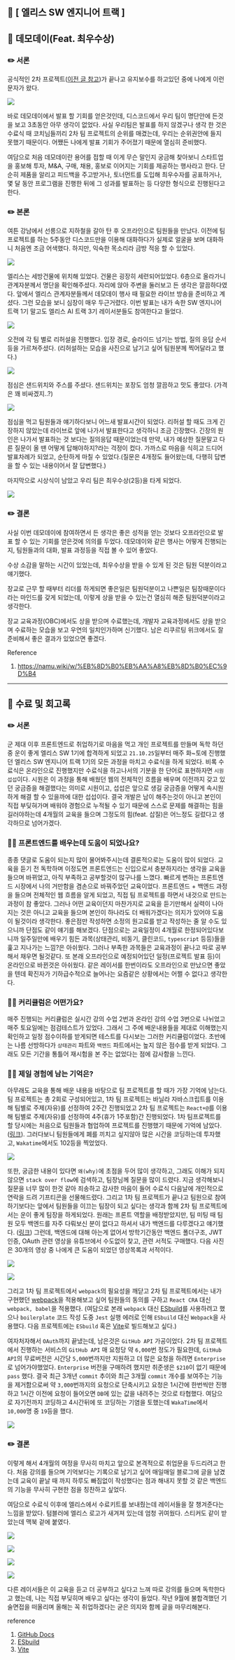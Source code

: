 ## 📍 [ 엘리스 SW 엔지니어 트랙 ] 

## 📍 데모데이(Feat. 최우수상)

### ✏️ 서론
공식적인 2차 프로젝트(<a href='https://ywtechit.tistory.com/455'>이전 글 참고</a>)가 끝나고 유지보수를 하고있던 중에 나에게 이런 문자가 왔다.

![](https://images.velog.io/images/abcd8637/post/6d695d4a-5e89-4704-b4c9-f57a36720003/KakaoTalk_Photo_2022-03-21-05-40-28.jpeg)

바로 데모데이에서 발표 할 기회를 얻은것인데, 디스코드에서 우리 팀이 명단안에 든것을 보고 3초동안 아무 생각이 없었다. 사실 우리팀은 발표를 하지 않겠구나 생각 한 것은 수료식 때 코치님들끼리 2차 팀 프로젝트의 순위를 매겼는데, 우리는 순위권안에 들지 못했기 때문이다. 어쨌든 나에게 발표 기회가 주어졌기 때문에 열심히 준비했다. 

여담으로 처음 데모데이란 용어를 접할 때 이게 무슨 말인지 궁금해 찾아보니 스타트업을 홍보해 투자, M&A, 구매, 채용, 홍보로 이어지는 기회를 제공하는 행사라고 한다. 단순히 제품을 알리고 피드백을 주고받거나, 토너먼트를 도입해 최우수자를 공표하거나, 몇 달 동안 프로그램을 진행한 뒤에 그 성과를 발표하는 등 다양한 형식으로 진행된다고 한다.

### ✏️ 본론
여튼 강남에서 선릉으로 지하철을 갈아 탄 후 오프라인으로 팀원들을 만났다. 이전에 팀 프로젝트를 하는 5주동안 디스코드만을 이용해 대화하다가 실제로 얼굴을 보며 대화하니 처음엔 조금 어색했다. 하지만, 익숙한 목소리라 금방 적응 할 수 있었다.

![](https://images.velog.io/images/abcd8637/post/6d665d83-fd78-49f6-84ef-19ebac32a1d3/KakaoTalk_Photo_2022-03-21-05-57-32%20001.jpeg)

엘리스는 세방건물에 위치해 있었다. 건물은 굉장히 세련되어있었다. 6층으로 올라가니  관계자분께서 명단을 확인해주셨다. 자리에 앉아 주변을 둘러보고 든 생각은 깔끔하다였다. 앞에서 엘리스 관계자분들께서 데모데이 행사 때 필요한 라이브 방송을 준비하고 계셨다. 그런 모습을 보니 심장이 매우 두근거렸다. 이번 발표는 내가 속한 SW 엔지니어 트랙 1기 말고도 엘리스 AI 트랙 3기 레이서분들도 참여한다고 들었다.

![](https://images.velog.io/images/acd8637/post/5cf52459-2517-4081-8c1c-04967b53f424/KakaoTalk_Photo_2022-03-21-06-03-03.jpeg)

오전에 각 팀 별로 리허설을 진행했다. 입장 경로, 슬라이드 넘기는 방법, 질의 응답 순서 등을 가르쳐주셨다. (리허설하는 모습을 사진으로 남기고 싶어  팀원분께 찍어달라고 했다.)

![](https://images.velog.io/images/abcd8637/post/8c453f18-5fb5-4fe0-8916-104a443def9b/KakaoTalk_Photo_2022-03-21-05-57-32%20004.jpeg)

점심은 샌드위치와 주스를 주셨다. 샌드위치는 포장도 엄청 깔끔하고 맛도 좋았다. (가격은 꽤 비싸겠지..?) 

![](https://images.velog.io/images/abcd8637/post/fd43f66c-52f4-4d69-ad28-ea6d0d71eab8/KakaoTalk_Photo_2022-03-21-05-57-33%20005.jpeg)

점심을 먹고 팀원들과 얘기하다보니 어느새 발표시간이 되었다. 리허설 할 때도 크게 긴장하지 않았는데 라이브로 앞에 나가서 발표한다고 생각하니 조금 긴장했다. 긴장의 원인은 나가서 발표하는 것 보다는 질의응답 때문이었는데 만약, 내가 예상한 질문말고 다른 질문이 올 땐 어떻게 답해야하지?라는 걱정이 컸다. 가까스로 마음을 식히고 드디어 발표차례가 되었고, 순탄하게 마칠 수 있었다.(질문은 4개정도 들어왔는데, 다행히 답변을 할 수 있는 내용이어서 잘 답변했다.)

마지막으로 시상식이 남았고 우리 팀은 최우수상(2등)을 타게 되었다.

![](https://images.velog.io/images/abcd8637/post/98695c9c-cea6-483d-999d-e214c2cefd5d/KakaoTalk_Photo_2022-03-21-05-57-33%20008.jpeg)
### ✏️ 결론
사실 이번 데모데이에 참여하면서 든 생각은 좋은 성적을 얻는 것보다 오프라인으로 발표 할 수 있는 기회를 얻은것에 의의를 두었다. 데모데이와 같은 행사는 어떻게 진행되는지, 팀원들과의 대화, 발표 과정등을 직접 볼 수 있어 좋았다. 

수상 소감을 말하는 시간이 있었는데, 최우수상을 받을 수 있게 된 것은 팀원 덕분이라고 얘기했다. 

장교로 근무 할 때부터 리더를 하게되면 좋은일은 팀원덕분이고 나쁜일은 팀장때문이다라는 마인드를 갖게 되었는데, 이렇게 상을 받을 수 있는건 열심히 해준 팀원덕분이라고 생각한다. 

장교 교육과정(OBC)에서도 상을 받으며 수료했는데, 개발자 교육과정에서도 상을 받으며 수료하는 모습을 보고 우연의 일치인가하며 신기했다. 남은 리쿠르팅 위크에서도 잘 준비해서 좋은 결과가 있었으면 좋겠다.

Reference
1. https://namu.wiki/w/%EB%8D%B0%EB%AA%A8%EB%8D%B0%EC%9D%B4

---
## 📍 수료 및 회고록
### ✏️ 서론
군 제대 이후 프론트엔드로 취업하기로 마음을 먹고 개인 프로젝트를 만들며 독학 하던 중 운이 좋게 엘리스 SW 1기에 합격하게 되었고 `21.10.25`일부터 매주 화~토에 진행했던 엘리스 SW 엔지니어 트랙 1기의 모든 과정을 마치고 수료식을 하게 되었다. 비록 수료식은 온라인으로 진행했지만 수료식을 하고나서의 기분을 한 단어로 표현하자면 `시원섭섭`이다. 시원은 이 과정을 통해 배웠던 웹의 전체적인 흐름을 배우며 이전까지 갖고 있던 궁금증을 해결했다는 의미로 시원이고, 섭섭은 앞으로 생길 궁금증을 어떻게 속시원하게 해결 할 수 있을까에 대한 섭섭이다. 결국 개발은 남이 해주는것이 아니고 본인이 직접 부딪혀가며 배워야 경험으로 누적될 수 있기 때문에 스스로 문제를 해결하는 힘을 길러야하는데 4개월의 교육을 들으며 그정도의 힘(feat. 삽질)은 어느정도 길렀다고 생각하므로 넘어가겠다.

### 🙋🏾 프론트엔드를 배우는데 도움이 되었나요?
종종 댓글로 도움이 되는지 많이 물어봐주시는데 결론적으로는 도움이 많이 되었다. 교육을 듣기 전 독학하며 이정도면 프론트엔드는 신입으로서 충분하지라는 생각을 교육을 들으며 바뀌었고, 아직 부족하고 공부할것이 많구나를 느꼈다. 빠르게 변하는 프론트엔드 시장에서 나의 거만함을 겸손으로 바꿔주었던 교육이었다. 프론트엔드 + 백엔드 과정을 들으며 전체적인 웹 흐름을 알게 되었고, 직접 팀 프로젝트를 하면서 내것으로 만드는 과정이 참 좋았다. 그러나 어떤 교육이던지 마찬가지로 교육을 듣기만해서 실력이 나아지는 것은 아니고 교육을 들으며 본인이 하나라도 더 배워가겠다는 의지가 있어야 도움이 될것이라 생각한다. 좋은점만 작성하면 소정의 원고료를 받고 작성하는 줄 알 수도 있으니까 단점도 같이 얘기를 해보겠다. 단점으로는 교육일정이 4개월로 한정되어있다보니까 일주일만에 배우기 힘든 과목(상태관리, 비동기, 클린코드, `typescript` 등등)들을 훑고 지나가는 느낌?은 아쉬웠다. 그러나 부족한 과목들은 교육과정이 끝나고 따로 공부해서 채우면 될것같다. 또 본래 오프라인으로 예정되어있던 일정(프로젝트 발표 등)이 온라인으로 바뀐것은 아쉬웠다. 같은 레이서를 한번이라도 오프라인으로 만났으면 좋았을 텐데 확진자가 기하급수적으로 늘어나는 요즘같은 상황에서는 어쩔 수 없다고 생각한다.

### 🙋🏾 커리큘럼은 어떤가요?
매주 진행되는 커리큘럼은 실시간 강의 수업 2번과 온라인 강의 수업 3번으로 나뉘었고 매주 토요일에는 점검테스트가 있었다. 그래서 그 주에 배운내용들을 제대로 이해했는지 확인하고 일정 점수이하를 받게되면 테스트를 다시보는 그러한 커리큘럼이었다. 초반에는 나름 선방하다가 `상태관리` 파트와 `백엔드` 파트에서는 높지 않은 점수를 받게 되었다. 그래도 모든 기간을 통틀어 재시험을 본 주는 없었다는 점에 감사함을 느낀다. 

### 🙋🏾 제일 경험에 남는 기억은?
아무래도 교육을 통해 배운 내용을 바탕으로 팀 프로젝트를 할 때가 가장 기억에 남는다. 팀 프로젝트는 총 2회로 구성되어있고, 1차 팀 프로젝트는 바닐라 자바스크립트를 이용해 팀별로 주제(자유)를 선정하여 2주간 진행되었고 2차 팀 프로젝트는 `React+@`를 이용해 팀별로 주제(자유)를 선정하여 4주(휴가 1주포함)간 진행되었다. 1차 팀프로젝트를 할 당시에는 처음으로 팀원들과 협업하여 프로젝트를 진행했기 때문에 기억에 남았다.(<a href='https://ywtechit.tistory.com/404?category=950465'>링크</a>). 그러다보니 팀원들에게 폐를 끼치고 싶지않아 많은 시간을 코딩하는데 투자했고, `Wakatime`에서도 102등을 찍었었다.

![](https://images.velog.io/images/abcd8637/post/92f55caa-2144-4224-9202-f7cf285ac37b/wakaTime-102.png)

또한, 궁금한 내용이 있다면 `왜(why)`에 초점을 두어 많이 생각하고, 그래도 이해가 되지 않으면 `stack over flow`에 검색하고, 팀장님께 질문을 많이 드렸다. 
지금 생각해보니 질문을 너무 많이 한것 같아 죄송하고 감사한 마음이 들어 수료식 다음날에 개인적으로 연락을 드려 기프티콘을 선물해드렸다. 그리고 1차 팀 프로젝트가 끝나고 팀원으로 참여하기보다는 앞에서 팀원들을 이끄는 팀장이 되고 싶다는 생각과 함께 2차 팀 프로젝트에서는 운이 좋게 팀장을 하게되었다. 원래는 프론트 역할을 배정받았지만, 팀 미팅 때 팀원 모두 백엔드를 자주 다뤄보신 분이 없다고 하셔서 내가 백엔드를 다루겠다고 얘기했다. (<a href='https://ywtechit.tistory.com/427?category=973808'>링크</a>) 그런데, 백엔드에 대해 아는게 없어서 방학기간동안 백엔드 폴더구조, JWT인증, OAuth 관련 영상을 유튜브에서 수도없이 찾고, 관련 서적도 구매했다. 다음 사진은 30개의 영상 중 나에게 큰 도움이 되었던 영상목록과 서적이다.

![](https://images.velog.io/images/abcd8637/post/40e73c12-36e6-4196-a20c-648f30c849ad/%E1%84%89%E1%85%B3%E1%84%8F%E1%85%B3%E1%84%85%E1%85%B5%E1%86%AB%E1%84%89%E1%85%A3%E1%86%BA%202022-02-25%2010.42.13.png)

![](https://images.velog.io/images/abcd8637/post/989ce1a3-a482-42fe-8a55-a31e4a839864/KakaoTalk_Photo_2022-02-25-10-42-34.jpeg)

그리고 1차 팀 프로젝트에서 `webpack`의 필요성을 깨닫고 2차 팀  프로젝트에서는 내가 구현했던 <a href='https://github.com/YWTechIT/react-webpack-babel-jest-bolierplate'>webpack</a>을 적용해보고 싶어 팀원들의 동의를 구하고 `React CRA` 대신 `webpack, babel`을 적용했다. (여담으로 본래 `webpack` 대신 <a href='https://esbuild.github.io/'>ESbuild</a>를 사용하려고 했으나 `boilerplate` 코드 작성 도중 `Jest` 실행 에러로 인해 `ESbuild` 대신 `Webpack`을 사용했다. 다음 프로젝트에는 `ESbuild` 혹은 <a href='https://vitejs-kr.github.io/guide/why.html#why-bundle-for-production'>Vite</a>로 빌드해보고 싶다.)

여자처자해서 `OAuth`까지 끝냈는데, 남은것은 `GitHub API` 가공이었다. 2차 팀 프로젝트에서 진행하는 서비스의 `GitHub API` 매 요청당 약 `6,000`번 정도가 필요한데, `GitHub API`의 무료버전은 시간당 `5,000`번까지만 지원하고 더 많은 요청을 하려면 `Enterprise`로 넘어가야했었다. `Enterprise` 버전을 구매하려 했지만 취준생은 `$210`이 없기 때문에 `pass` 했다. 결국 최근 3개년 `commit` 추이와 최근 3개월 `commit` 개수를 보여주는 기능을 제거함으로써 약 `3,000`번까지의 요청으로 단축시키고 요청은 1시간에 한번씩만 진행하고 1시간 이전에 요청이 들어오면 `DB`에 있는 값을 내려주는 것으로 타협했다. 여담으로 자기전까지 코딩하고 4시간뒤에 또 코딩하는 기염을 토했는데 `WakaTime`에서 `10,000`명 중 `19`등을 했다.

![](https://images.velog.io/images/abcd8637/post/9b423e89-47f8-4c94-9784-7a1ce4036526/%E1%84%89%E1%85%B3%E1%84%8F%E1%85%B3%E1%84%85%E1%85%B5%E1%86%AB%E1%84%89%E1%85%A3%E1%86%BA%202022-02-25%2011.07.53.png)

### ✏️ 결론
이렇게 해서 4개월의 여정을 무사히 마치고 앞으로 본격적으로 취업문을 두드리려고 한다. 처음 강의를 들으며 기억보다는 기록으로 남기고 싶어 매일매일 블로그에 글을 남겼는데 교육이 끝날 때 까지 하루도 빠짐없이 작성했다는 점과 해내지 못할 것 같은 백엔드의 기능을 무사히 구현한 점을 칭찬하고 싶었다.

여담으로 수료식 이후에 엘리스에서 수료키트를 보내줬는데 레이서들을 잘 챙겨준다는 느낌을 받았다. 텀블러에 엘리스 로고가 새겨져 있는데 엄청 귀여웠다. 스티커도 같이 받았는데 맥북 겉에 붙였다.

![](https://images.velog.io/images/abcd8637/post/0953bb88-59fd-4c9e-9bc0-1c4fc0161392/KakaoTalk_Photo_2022-02-25-18-03-12%20001.jpeg)

![](https://images.velog.io/images/abcd8637/post/76f78a81-ab08-4cda-a8db-6e6518dd02e5/KakaoTalk_Photo_2022-02-25-18-03-13%20002.jpeg)

![](https://images.velog.io/images/abcd8637/post/37900986-1349-48cf-b800-8922c5406df0/KakaoTalk_Photo_2022-02-25-18-03-13%20003.jpeg)

![](https://images.velog.io/images/abcd8637/post/d9b5b546-0ace-400c-a45c-7f2deaf98c77/KakaoTalk_Photo_2022-02-25-18-06-58.jpeg)

다른 레이서들은 이 교육을 듣고 더 공부하고 싶다고 느껴 따로 강의를 들으며 독학한다고 했는데, 나는 직접 부딪히며 배우고 싶다는 생각이 들었다. 작년 9월에 불합격했던 기술면접을 떠올리며 올해는 꼭 취업하겠다는 굳은 의지와 함께 글을 마무리해본다.

reference
1. <a href='https://docs.github.com/en/enterprise-cloud@latest/rest/overview/resources-in-the-rest-api#requests-from-user-accounts'>GitHub Docs</a>
2. <a href='https://esbuild.github.io/'>ESbuild</a>
3. <a href='https://vitejs-kr.github.io/guide/why.html#why-bundle-for-production'>Vite</a>